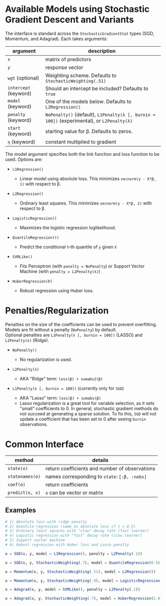 # Available Models using Stochastic Gradient Descent and Variants
The interface is standard across the `StochasticGradientStat` types (SGD, Momentum, and Adagrad).  Each takes arguments:

argument              | description
--------------------- | ------------------------------------------------------------------------------------------
`x`                   | matrix of predictors
`y`                   | response vector
`wgt` (optional)      | Weighting scheme. Defaults to `StochasticWeighting(.51)`
`intercept` (keyword) | Should an intercept be included?  Defaults to `true`
`model` (keyword)     | One of the models below.  Defaults to `L2Regression()`
`penalty` (keyword)   | `NoPenalty()` (default), `L1Penalty(λ [, burnin = 100])` (experimental), or `L2Penalty(λ)`
`start` (keyword)     | starting value for β.  Defaults to zeros.
`η` (keyword)         | constant multiplied to gradient

The model argument specifies both the link function and loss function to be used.  Options are:
- `L1Regression()`
  - Linear model using absolute loss.  This minimizes `vecnorm(y - X*β, 1)` with respect to β.

- `L2Regression()`
  - Ordinary least squares.  This minimizes `vecnorm(y - X*β, 2)` with respect to β.

- `LogisticRegression()`
  - Maximizes the logistic regression loglikelihood.

- `QuantileRegression(τ)`
  - Predict the conditional τ-th quantile of `y` given `X`

- `SVMLike()`
  - Fits Perceptron (with `penalty = NoPenalty`) or Support Vector Machine (with `penalty = L2Penalty(λ)`)

- `HuberRegression(δ)`
  - Robust regression using Huber loss.

# Penalties/Regularization
Penalties on the size of the coefficients can be used to prevent overfitting.  Models are fit without a penalty (`NoPenalty`) by default.<br>Optional penalties are `L1Penalty(λ [, burnin = 100])` (LASSO) and `L2Penalty(λ)` (Ridge).  
- `NoPenalty()`
  - No regularization is used.

- `L2Penalty(λ)`  
  - AKA "Ridge" term:  `loss(β) + sumabs2(β)`

- `L1Penalty(λ [, burnin = 100])` (currently only for `SGD`)
  - AKA "Lasso" term: `loss(β) + sumabs(β)`
  - Lasso regularization is a great tool for variable selection, as it sets "small" coefficients to 0.  In general, stochastic gradient methods do not succeed at generating a sparse solution.  To fix this, `SGD` will not update a coefficient that has been set to 0 after seeing `burnin` observations.

# Common Interface

method          | details
--------------- | ----------------------------------------------
`state(o)`      | return coefficients and number of observations
`statenames(o)` | names corresponding to `state`: `[:β, :nobs]`
`coef(o)`       | return coefficients
`predict(o, x)` | `x` can be vector or matrix

## Examples

```julia
# 1) Absolute loss with ridge penalty
# 2) Quantile regression (same as absolute loss if τ = 0.5)
# 3) Ordinary least squares with "slow" decay rate (fast learner)
# 4) Logistic regression with "fast" decay rate (slow learner)
# 5) Support vector machine
# 6) Robust regression with Huber loss and Lasso penalty

o = SGD(x, y, model = L1Regression(), penalty = L2Penalty(.1))

o = SGD(x, y, StochasticWeighting(.7), model = QuantileRegression(0.5))

o = Momentum(x, y, StochasticWeighting(.51), model = L2Regression())

o = Momentum(x, y, StochasticWeighting(.9), model = LogisticRegression())

o = Adagrad(x, y, model = SVMLike(), penalty = L2Penalty(.1))

o = Adagrad(x, y, StochasticWeighting(.7), model = HuberRegression(2.0), penalty = L1Penalty(.01))
```

